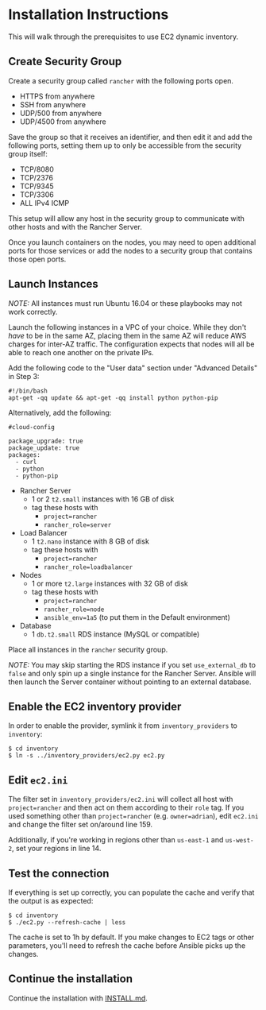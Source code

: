 # Installation Instructions

This will walk through the prerequisites to use EC2 dynamic inventory.

## Create Security Group

Create a security group called `rancher` with the following ports open. 

  * HTTPS from anywhere
  * SSH from anywhere
  * UDP/500 from anywhere
  * UDP/4500 from anywhere

Save the group so that it receives an identifier, and then edit it and add the following ports, setting them up to only be accessible from the security group itself:

  * TCP/8080
  * TCP/2376
  * TCP/9345
  * TCP/3306
  * ALL IPv4 ICMP

This setup will allow any host in the security group to communicate with other hosts and with the Rancher Server.

Once you launch containers on the nodes, you may need to open additional ports for those services or add the nodes to a security group that contains those open ports.

## Launch Instances

*NOTE:* All instances must run Ubuntu 16.04 or these playbooks may not work correctly.

Launch the following instances in a VPC of your choice. While they don't 
_have_ to be in the same AZ, placing them in the same AZ will reduce
AWS charges for inter-AZ traffic. The configuration expects that nodes will 
all be able to reach one another on the private IPs. 

Add the following code  to the "User data" section under "Advanced Details" in Step 3:
```
#!/bin/bash
apt-get -qq update && apt-get -qq install python python-pip
```

Alternatively, add the following:
```
#cloud-config

package_upgrade: true
package_update: true
packages: 
  - curl
  - python
  - python-pip
```

  * Rancher Server
    * 1 or 2 `t2.small` instances with 16 GB of disk
    * tag these hosts with
      * `project=rancher`
      * `rancher_role=server`
  * Load Balancer
    * 1 `t2.nano` instance with 8 GB of disk
    * tag these hosts with
      * `project=rancher`
      * `rancher_role=loadbalancer`
  * Nodes
    * 1 or more `t2.large` instances with 32 GB of disk
    * tag these hosts with
      * `project=rancher`
      * `rancher_role=node`
      * `ansible_env=1a5` (to put them in the Default environment)
  * Database
    * 1 `db.t2.small` RDS instance (MySQL or compatible)

Place all instances in the `rancher` security group.

*NOTE:* You may skip starting the RDS instance if you set `use_external_db`
to `false` and only spin up a single instance for the Rancher Server. Ansible
will then launch the Server container without pointing to an external
database.

## Enable the EC2 inventory provider

In order to enable the provider, symlink it from `inventory_providers` to 
`inventory`:

  ```
  $ cd inventory
  $ ln -s ../inventory_providers/ec2.py ec2.py
  ```

## Edit `ec2.ini`

The filter set in `inventory_providers/ec2.ini` will collect all host with
`project=rancher` and then act on them according to their `role` tag. If you
used something other than `project=rancher` (e.g. `owner=adrian`), edit `ec2.ini` and change the filter set on/around line 159. 

Additionally, if you're working in regions other than `us-east-1` and 
`us-west-2`, set your regions in line 14.

## Test the connection

If everything is set up correctly, you can populate the cache and verify that
the output is as expected:

  ```
  $ cd inventory
  $ ./ec2.py --refresh-cache | less
  ```

The cache is set to 1h by default. If you make changes to EC2 tags or other
parameters, you'll need to refresh the cache before Ansible picks up the 
changes.

## Continue the installation

Continue the installation with [INSTALL.md](INSTALL.md).

  
